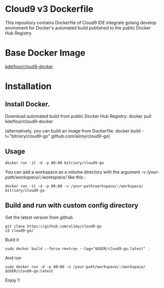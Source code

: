 Cloud9 v3 Dockerfile
=============

This repository contains Dockerfile of Cloud9 IDE integrate golang develop enviroment for Docker's automated build published to the public Docker Hub Registry.

# Base Docker Image
[kdelfour/cloud9-docker](https://registry.hub.docker.com/u/kdelfour/cloud9-docker/)

# Installation

## Install Docker.

Download automated build from public Docker Hub Registry: docker pull kdelfour/cloud9-docker

(alternatively, you can build an image from Dockerfile: docker build -t="bitriory/cloud9-go" github.com/alimy/cloud9-go)

## Usage

    docker run -it -d -p 80:80 bitriory/cloud9-go
    
You can add a workspace as a volume directory with the argument *-v /your-path/workspace/:/workspace/* like this :

    docker run -it -d -p 80:80 -v /your-path/workspace/:/workspace/ bitriory/cloud9-go
    
## Build and run with custom config directory

Get the latest version from github

    git clone https://github.com/alimy/cloud9-go
    cd cloud9-go/

Build it

    sudo docker build --force-rm=true --tag="$USER/cloud9-go:latest" .
    
And run

    sudo docker run -d -p 80:80 -v /your-path/workspace/:/workspace/ $USER/cloud9-go:latest
    
Enjoy !!    
